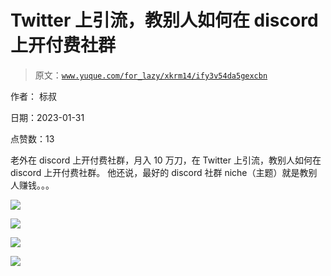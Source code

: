 # Twitter 上引流，教别人如何在 discord 上开付费社群

> 原文：[`www.yuque.com/for_lazy/xkrm14/ify3v54da5gexcbn`](https://www.yuque.com/for_lazy/xkrm14/ify3v54da5gexcbn)



作者： 标叔 

日期：2023-01-31 

点赞数：13 

老外在 discord 上开付费社群，月入 10 万刀，在 Twitter 上引流，教别人如何在 discord 上开付费社群。 他还说，最好的 discord 社群 niche（主题）就是教别人赚钱。。。 

![](img/7d4e9d9db35fa2b50ec3a5b8e0923bd3.png) 

![](img/a5c62de3869793848af03d13f7fb8d9b.png) 

![](img/b00b7ab1430a294ef97706e29798f344.png) 

![](img/7af3d28154c7df68aa7065c6ede1fae3.png) 

